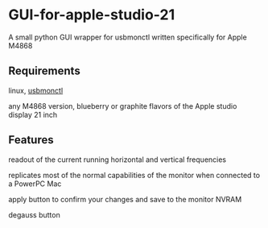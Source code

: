 # GUI-for-apple-studio-21

A small python GUI wrapper for usbmonctl written specifically for Apple M4868

## Requirements

linux, [usbmonctl](https://github.com/ondrej-zary/usbmonctl) 

any M4868 version, blueberry or graphite flavors of the Apple studio display 21 inch

## Features

readout of the current running horizontal and vertical frequencies

replicates most of the normal capabilities of the monitor when connected to a PowerPC Mac

apply button to confirm your changes and save to the monitor NVRAM

degauss button
